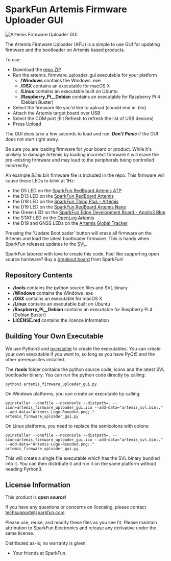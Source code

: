 SparkFun Artemis Firmware Uploader GUI
========================================

![Artemis Firmware Uploader GUI](https://cdn.sparkfun.com/assets/home_page_posts/3/2/4/5/Artemis_Firmware_Uploader_GUI.jpg)

The Artemis Firmware Uploader (AFU) is a simple to use GUI for updating firmware and the bootloader on Artemis based products.

To use:

* Download the [repo ZIP](https://github.com/sparkfun/Artemis-Firmware-Upload-GUI/archive/master.zip)
* Run the artemis_firmware_uploader_gui executable for your platform
  * **/Windows** contains the Windows .exe
  * **/OSX** contains an executable for macOS X
  * **/Linux** contains an executable built on Ubuntu
  * **/Raspberry_Pi__Debian** contains an executable for Raspberry Pi 4 (Debian Buster)
* Select the firmware file you'd like to upload (should end in *.bin*)
* Attach the Artemis target board over USB
* Select the COM port (hit Refresh to refresh the list of USB devices)
* Press Upload

The GUI does take a few seconds to load and run. _**Don't Panic**_ if the GUI does not start right away.

Be sure you are loading firmware for your board or product. While it's unlikely to damage Artemis by loading incorrect firmware it will erase the pre-existing firmware and may lead to the peripherals being controlled incorrectly.

An example *Blink.bin* firmware file is included in the repo. This firmware will cause these LEDs to blink at 1Hz:
* the D5 LED on the [SparkFun RedBoard Artemis ATP](https://www.sparkfun.com/products/15442)
* the D13 LED on the [SparkFun RedBoard Artemis](https://www.sparkfun.com/products/15444)
* the D18 LED on the [SparkFun Thing Plus - Artemis](https://www.sparkfun.com/products/15574)
* the D19 LED on the [SparkFun RedBoard Artemis Nano](https://www.sparkfun.com/products/15443)
* the Green LED on the [SparkFun Edge Development Board - Apollo3 Blue](https://www.sparkfun.com/products/15170)
* the STAT LED on the [OpenLog Artemis](https://www.sparkfun.com/products/15846)
* the D19 and GNSS LEDs on the [Artemis Global Tracker](https://www.sparkfun.com/products/16469)

Pressing the 'Update Bootloader' button will erase all firmware on the Artemis and load the latest bootloader firmware. This is handy when SparkFun releases updates to the [SVL](https://github.com/sparkfun/SparkFun_Apollo3_AmbiqSuite_BSPs/blob/master/common/examples/artemis_svl/src/main.c).

SparkFun labored with love to create this code. Feel like supporting open source hardware?
Buy a [breakout board](https://www.sparkfun.com/products/15444) from SparkFun!

Repository Contents
-------------------

* **/tools** contains the python source files and SVL binary
* **/Windows** contains the Windows .exe
* **/OSX** contains an executable for macOS X
* **/Linux** contains an executable built on Ubuntu
* **/Raspberry_Pi__Debian** contains an executable for Raspberry Pi 4 (Debian Buster)
* **LICENSE.md** contains the licence information

Building Your Own Executable
----------------------------

We use Python3 and [pyinstaller](http://www.pyinstaller.org/) to create the executables. You can create your own executable if you want to, so long as you have PyQt5 and the other prerequisites installed.

The **/tools** folder contains the python source code, icons and the latest SVL bootloader binary. You can run the python code directly by calling:

```python3 artemis_firmware_uploader_gui.py```

On Windows platforms, you can create an executable by calling:

```pyinstaller --onefile --noconsole --distpath=. --icon=artemis_firmware_uploader_gui.ico --add-data="artemis_svl.bin;." --add-data="Artemis-Logo-Rounded.png;." artemis_firmware_uploader_gui.py```

On Linux platforms, you need to replace the semicolons with colons:

```pyinstaller --onefile --noconsole --distpath=. --icon=artemis_firmware_uploader_gui.ico --add-data="artemis_svl.bin:." --add-data="Artemis-Logo-Rounded.png:." artemis_firmware_uploader_gui.py```

This will create a single file executable which has the SVL binary bundled into it. You can then distribute it and run it on the same platform without needing Python3.

License Information
-------------------

This product is _**open source**_!

If you have any questions or concerns on licensing, please contact techsupport@sparkfun.com.

Please use, reuse, and modify these files as you see fit. Please maintain attribution to SparkFun Electronics and release any derivative under the same license.

Distributed as-is; no warranty is given.

- Your friends at SparkFun.
